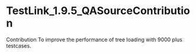 TestLink_1.9.5_QASourceContribution
===================================

Contribution To improve the performance of tree loading with 9000 plus testcases.
